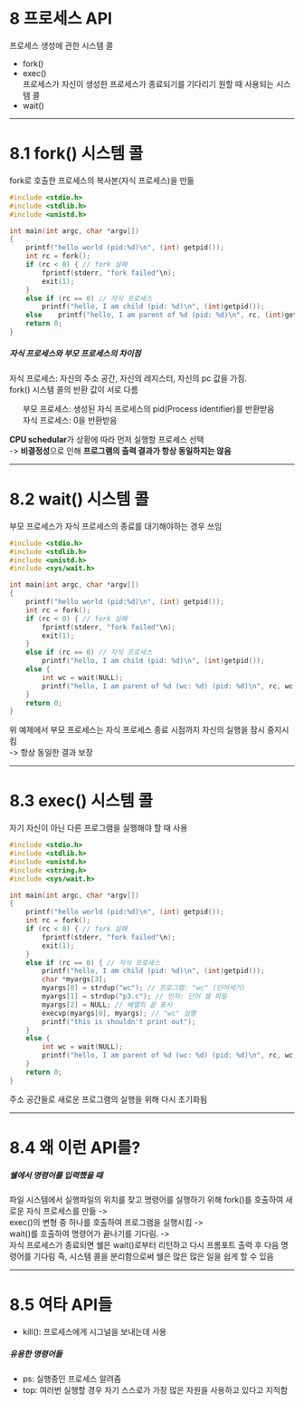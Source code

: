 # 8 프로세스 API
프로세스 생성에 관한 시스템 콜
- fork()
- exec() <br>
프로세스가 자신이 생성한 프로세스가 종료되기를 기다리기 원할 때 사용되는 시스템 콜
-  wait()
---
# 8.1 fork() 시스템 콜
fork로 호출한 프로세스의 복사본(자식 프로세스)을 만듦
```c
#include <stdio.h>
#include <stdlib.h>
#include <unistd.h>

int main(int argc, char *argv[])
{
	printf("hello world (pid:%d)\n", (int) getpid());
	int rc = fork();
	if (rc < 0) { // fork 실패
		fprintf(stderr, "fork failed"\n);
		exit(1);
	}
	else if (rc == 0) // 자식 프로세스
		printf("hello, I am child (pid: %d)\n", (int)getpid());
	else	printf("hello, I am parent of %d (pid: %d)\n", rc, (int)getpid()); // 부모 프로세스
	return 0;
}
```

##### 자식 프로세스와 부모 프로세스의 차이점
자식 프로세스: 자신의 주소 공간, 자신의 레지스터, 자신의 pc 값을 가짐. <br>
fork() 시스템 콜의 반환 값이 서로 다름
<ul>
	 	부모 프로세스: 생성된 자식 프로세스의 pid(Process identifier)를 반환받음 <br>
		자식 프로세스: 0을 반환받음
</ul>
<strong> CPU schedular</strong>가 상황에 따라 먼저 실행할 프로세스 선택 <br>
-> <strong>비결정성</strong>으로 인해  
<strong>프로그램의 출력 결과가 항상 동일하지는 않음 </strong> <br>

---
# 8.2 wait() 시스템 콜
부모 프로세스가 자식 프로세스의 종료를 대기해야하는 경우 쓰임
```c
#include <stdio.h>
#include <stdlib.h>
#include <unistd.h>
#include <sys/wait.h>

int main(int argc, char *argv[])
{
	printf("hello world (pid:%d)\n", (int) getpid());
	int rc = fork();
	if (rc < 0) { // fork 실패
		fprintf(stderr, "fork failed"\n);
		exit(1);
	}
	else if (rc == 0) // 자식 프로세스
		printf("hello, I am child (pid: %d)\n", (int)getpid());
	else {
		int wc = wait(NULL);
		printf("hello, I am parent of %d (wc: %d) (pid: %d)\n", rc, wc, (int)getpid()); // 부모 프로세스
	}
	return 0;
}
```
위 예제에서 부모 프로세스는 자식 프로세스 종료 시점까지 자신의 실행을 잠시 중지시킴 <br>
-> 항상 동일한 결과 보장 <br>

---
# 8.3  exec() 시스템 콜
자기 자신이 아닌 다른 프로그램을 실행해야 할 때 사용 <br>
```c
#include <stdio.h>
#include <stdlib.h>
#include <unistd.h>
#include <string.h>
#include <sys/wait.h>

int main(int argc, char *argv[])
{
	printf("hello world (pid:%d)\n", (int) getpid());
	int rc = fork();
	if (rc < 0) { // fork 실패
		fprintf(stderr, "fork failed"\n);
		exit(1);
	}
	else if (rc == 0) { // 자식 프로세스
		printf("hello, I am child (pid: %d)\n", (int)getpid());
		char *myargs[3];
		myargs[0] = strdup("wc"); // 프로그램: "wc" (단어세기)
		myargs[1] = strdup("p3.c"); // 인자: 단어 셀 파일
		myargs[2] = NULL; // 배열의 끝 표시
		execvp(myargs[0], myargs); // "wc" 실행
		printf("this is shouldn't print out");
	}
	else {
		int wc = wait(NULL);
		printf("hello, I am parent of %d (wc: %d) (pid: %d)\n", rc, wc, (int)getpid()); // 부모 프로세스
	}
	return 0;
}
```
주소 공간들로 새로운 프로그램의 실행을 위해 다시 초기화됨

---
# 8.4 왜 이런 API를?
##### 쉘에서 명령어를 입력했을 때

파일 시스템에서 실행파일의 위치를 찾고 명령어를 실행하기 위해 fork()를 호출하여 새로운 자식 프로세스를 만듦 -> <br> exec()의 변형 중 하나를 호출하여 프로그램을 실행시킴 -> <br> 
wait()를 호출하여 명령어가 끝나기를 기다림. -><br>
자식 프로세스가 종료되면 쉘은 wait()로부터 리턴하고 다시 프롬포트 출력 후 다음 명령어를 기다림
즉, 시스템 콜을 분리함으로써 쉘은 많은 많은 일을 쉽게 할 수 있음

---
# 8.5 여타 API들
- kill(): 프로세스에게 시그널을 보내는데 사용 <br>
##### 유용한 명령어들
- ps: 실행중인 프로세스 알려줌
- top: 여러번 실행할 경우 자기 스스로가 가장 많은 자원을 사용하고 있다고 지적함